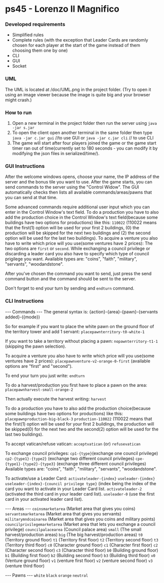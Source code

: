 # ps45 - Lorenzo Il Magnifico

### Developed requirements
- Simplified rules
- Complete rules (with the exception that Leader Cards are randomly chosen for each player at the start of the game instead of them choosing them one by one)
- CLI
- GUI
- Socket

### UML
The UML is located at /doc/UML.png in the project folder.
(Try to open it using an image viewer because the image is quite big and your browser might crash.)

### How to run
1. Open a new terminal in the project folder then run the server using
    `java -jar s.jar`
2. To open the client open another terminal in the same folder then type
    `java -jar c.jar gui` //to use GUI    or
    `java -jar c.jar cli` // to use CLI
3. The game will start after four players joined the game or the game start timer ran out of time(currently set to 180 seconds - you can modify it by modifying the json files in serialized/time/).


### GUI Instructions
After the welcome windows opens, choose your name, the IP address of the server and the bonus tile you want to use.
After the game starts, you can send commands to the server using the "Control Widow". 
The GUI automatically checks then lists all available commands/areas/pawns that you can send at that time.

Some advanced commands require additional user input which you can enter in the Control Window's text field.
To do a production you have to also add the production choice in the Control Window's text field(because some buildings have two options for productions) like this: `110022`
	(110022 means that the first(1) option will be used for your first 2 buildings, (0) the production will be skipped for the next two buildings and (2) the second option will be used for the last two buildings).
To acquire a venture you also have to write which price will you use(some ventures have 2 prices): The two options are `first` or `second`.
While exchanging a council privilege or discarding a leader card you also have to specify which type of council prigilege you want.
Available types are:
	"coins", "faith", "military", "servants", "woodandstone".


After you've chosen the command you want to send, just press the send command button and the command should be sent to the server. 

Don't forget to end your turn by sending and `endturn` command.


### CLI Instructions
--- Commands ---
The general syntax is:
	{action}-{area}-{pawn}-{servants added}-({mode})

So for example if you want to place the white pawn on the ground floor of the territory tower and add 1 servant:
	`placepawnterritory-t0-white-1`
	
If you want to take a territory without placing a pawn:
	`nopawnterritory-t1-1` (skipping the pawn selection).
	
To acquire a venture you also have to write which price will you use(some ventures have 2 prices):
	`placepawnventure-v2-orange-0-first`
	(available options are "first" and "second").

To end your turn you just write:
	`endturn`

To do a harvest/production you first have to place a pawn on the area:
	`placepawnharvest-small-orange-2`
	
Then actually execute the harvest writing:
	`harvest`
	
To do a production you have to also add the production choice(because some buildings have two options for productions) like this:
	`placepawnproduction-big-black-3`
	`production-110022`
	(110022 means that the first(1) option will be used for your first 2 buildings, the production will be skipped(0) for the next two and the second(2) option will be used for the last two buildings).

To accept vatican/refuse vatican:
	`acceptvatican`
	    (or)
	`refusevatican`

To exchange council privileges:
	`cp1-{type}`(exchange one council privilege)
	`cp2-{type1}-{type2}` (exchange two different council privileges)
	`cpe-{type1}-{type2}-{type3}` (exchange three different council privileges)
Available types are:
	"coins", "faith", "military", "servants", "woodandstone".

To activate/use a Leader Card:
	`activateleader-{index}`
	`useleader-{index}`
	`useleader-{index}-{council privilege type}`
	(index being the index of the card you want to activate in your Leader Card list.
	`activateleader-2` (activated the third card in your leader card list).
	`useleader-0` (use the first card in your activated leader card list).

--- Areas ---
`coinsmarketarea` (Market area that gives you coins)
`servantsmarketarea` (Market area that gives you servants)
`militarymndcoinarea` (Market area that gives you coins and military points)
`councilprivilegemarketarea` (Market area that lets you exchange a council privilege)
`councilpalacearea` (Council palace area)
`small` (The small harvest/production areas)
`big` (The big harvest/production areas)
`t0` (Territory ground floor)
`t1` (Territory first floor)
`t2` (Territory second floor)
`t3` (Territory third floor)
`c0` (Character ground floor)
`c1` (Character first floor)
`c2` (Character second floor)
`c3` (Character third floor)
`b0` (Building ground floor)
`b1` (Building first floor)
`b2` (Building second floor)
`b3` (Building third floor)
`v0` (Venture ground floor)
`v1` (venture first floor)
`v2` (venture second floor)
`v3` (venture third floor)

--- Pawns ---
`white`
`black`
`orange`
`neutral`
	
	

	
